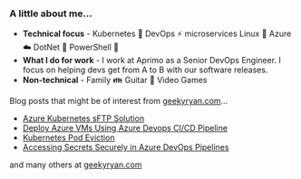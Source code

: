 ### A little about me...

- **Technical focus** - Kubernetes :whale: DevOps :zap: microservices Linux :penguin: Azure :cloud: DotNet :muscle: PowerShell :shell:
- **What I do for work** - I work at Aprimo as a Senior DevOps Engineer. I focus on helping devs get from A to B with our software releases.
- **Non-technical** - Family :family: Guitar :guitar: Video Games

Blog posts that might be of interest from [geekyryan.com](https://geekyryan.com)...

- [Azure Kubernetes sFTP Solution](https://geekyryan.com/?p=336)
- [Deploy Azure VMs Using Azure Devops CI/CD Pipeline](https://geekyryan.com/?p=43)
- [Kubernetes Pod Eviction](https://geekyryan.com/?p=423)
- [Accessing Secrets Securely in Azure DevOps Pipelines](https://geekyryan.com/?p=431)

and many others at [geekyryan.com](https://geekyryan.com)
